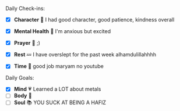 Daily Check-ins:
- [x] **Character** :tongue: I had good character, good patience, kindness overall
- [x] **Mental Health** :thought_balloon: I'm anxious but excited
- [x] **Prayer** :pray: ;)
- [x] **Rest** :zzz: I have overslept for the past week alhamdulillahhhh
- [x] **Time** :iphone: good job maryam no youtube



Daily Goals:
- [x] **Mind** :heartpulse: Learned a LOT about metals
- [ ] **Body** :dancer: 
- [ ] **Soul** :books: YOU SUCK AT BEING A HAFIZ
